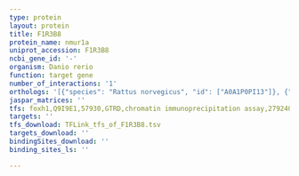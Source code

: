 ```yaml
---
type: protein
layout: protein
title: F1R3B8
protein_name: nmur1a
uniprot_accession: F1R3B8
ncbi_gene_id: '-'
organism: Danio rerio
function: target gene
number_of_interactions: '1'
orthologs: '[{"species": "Rattus norvegicus", "id": ["A0A1P0PI13"]}, {"species": "Drosophila melanogaster", "id": ["<a href=\"/protein/q8itc9\">Q8ITC9</a>"]}, {"species": "Caenorhabditis elegans", "id": ["O17239", "<a href=\"/protein/q18701\">Q18701</a>"]}]'
jaspar_matrices: ''
tfs: foxh1,Q9I9E1,57930,GTRD,chromatin immunoprecipitation assay,27924024%5Buid%5D,No
targets: ''
tfs_download: TFLink_tfs_of_F1R3B8.tsv
targets_download: ''
bindingSites_download: ''
binding_sites_ls: ''

---
```

